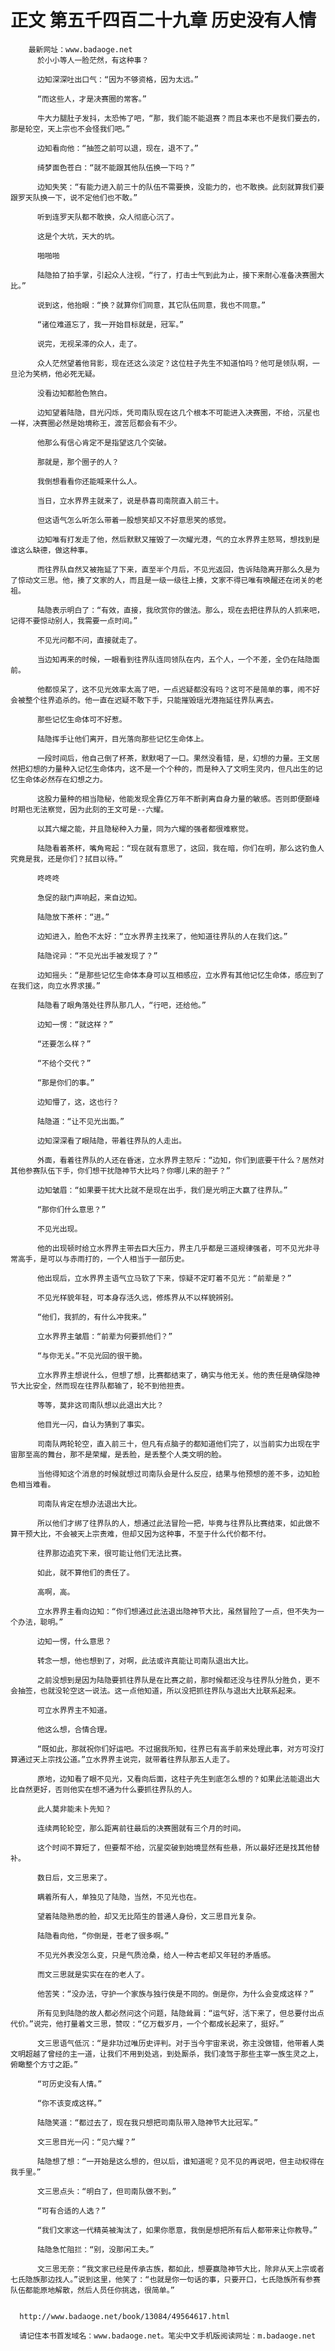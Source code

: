 # 正文 第五千四百二十九章 历史没有人情
        最新网址：www.badaoge.net
          於小小等人一脸茫然，有这种事？
      
          边知深深吐出口气：“因为不够资格，因为太远。”
      
          “而这些人，才是决赛圈的常客。”
      
          牛大力腿肚子发抖，太恐怖了吧，“那，我们能不能退赛？而且本来也不是我们要去的，那是轮空，天上宗也不会怪我们吧。”
      
          边知看向他：“抽签之前可以退，现在，退不了。”
      
          绮梦面色苍白：“就不能跟其他队伍换一下吗？”
      
          边知失笑：“有能力进入前三十的队伍不需要换，没能力的，也不敢换。此刻就算我们要跟罗天队换一下，说不定他们也不敢。”
      
          听到连罗天队都不敢换，众人彻底心沉了。
      
          这是个大坑，天大的坑。
      
          啪啪啪
      
          陆隐拍了拍手掌，引起众人注视，“行了，打击士气到此为止，接下来耐心准备决赛圈大比。”
      
          说到这，他抬眼：“换？就算你们同意，其它队伍同意，我也不同意。”
      
          “诸位难道忘了，我一开始目标就是，冠军。”
      
          说完，无视呆滞的众人，走了。
      
          众人茫然望着他背影，现在还这么淡定？这位柱子先生不知道怕吗？他可是领队啊，一旦沦为笑柄，他必死无疑。
      
          没看边知都脸色煞白。
      
          边知望着陆隐，目光闪烁，凭司南队现在这几个根本不可能进入决赛圈，不给，沉星也一样，决赛圈必然是始境称王，渡苦厄都会有不少。
      
          他那么有信心肯定不是指望这几个突破。
      
          那就是，那个圈子的人？
      
          我倒想看看你还能喊来什么人。
      
          当日，立水界界主就来了，说是恭喜司南院直入前三十。
      
          但这语气怎么听怎么带着一股想笑却又不好意思笑的感觉。
      
          边知唯有打发走了他，然后默默又摧毁了一次耀光港，气的立水界界主怒骂，想找到是谁这么缺德，做这种事。
      
          而往界队自然又被拖延了下来，直至半个月后，不见光返回，告诉陆隐离开那么久是为了惊动文三思。他，揍了文家的人，而且是一级一级往上揍，文家不得已唯有唤醒还在闭关的老祖。
      
          陆隐表示明白了：“有效，直接，我欣赏你的做法。那么，现在去把往界队的人抓来吧，记得不要惊动别人，我需要一点时间。”
      
          不见光问都不问，直接就走了。
      
          当边知再来的时候，一眼看到往界队连同领队在内，五个人，一个不差，全仍在陆隐面前。
      
          他都惊呆了，这不见光效率太高了吧，一点迟疑都没有吗？这可不是简单的事，闹不好会被整个往界追杀的。他一直在迟疑不敢下手，只能摧毁瑶光港拖延往界队离去。
      
          那些记忆生命体可不好惹。
      
          陆隐挥手让他们离开，目光落向那些记忆生命体上。
      
          一段时间后，他自己倒了杯茶，默默喝了一口。果然没看错，是，幻想的力量。王文居然把幻想的力量种入记忆生命体内，这不是一个个种的，而是种入了文明生灵内，但凡出生的记忆生命体必然存在幻想之力。
      
          这股力量种的相当隐秘，他能发现全靠亿万年不断剥离自身力量的敏感。否则即便巅峰时期也无法察觉，因为此刻的王文可是--六耀。
      
          以其六耀之能，并且隐秘种入力量，同为六耀的强者都很难察觉。
      
          陆隐看着茶杯，嘴角弯起：“现在就有意思了，这回，我在暗，你们在明，那么这钓鱼人究竟是我，还是你们？拭目以待。”
      
          咚咚咚
      
          急促的敲门声响起，来自边知。
      
          陆隐放下茶杯：“进。”
      
          边知进入，脸色不太好：“立水界界主找来了，他知道往界队的人在我们这。”
      
          陆隐诧异：“不见光出手被发现了？”
      
          边知摇头：“是那些记忆生命体本身可以互相感应，立水界有其他记忆生命体，感应到了在我们这，向立水界求援。”
      
          陆隐看了眼角落处往界队那几人，“行吧，还给他。”
      
          边知一愣：“就这样？”
      
          “还要怎么样？”
      
          “不给个交代？”
      
          “那是你们的事。”
      
          边知懵了，这，这也行？
      
          陆隐道：“让不见光出面。”
      
          边知深深看了眼陆隐，带着往界队的人走出。
      
          外面，看着往界队的人还在昏迷，立水界界主怒斥：“边知，你们到底要干什么？居然对其他参赛队伍下手，你们想干扰隐神节大比吗？你哪儿来的胆子？”
      
          边知皱眉：“如果要干扰大比就不是现在出手，我们是光明正大赢了往界队。”
      
          “那你们什么意思？”
      
          不见光出现。
      
          他的出现顿时给立水界界主带去巨大压力，界主几乎都是三道规律强者，可不见光非寻常高手，是可以与赤雨打的，一个人相当于一部历史。
      
          他出现后，立水界界主语气立马软了下来，惊疑不定盯着不见光：“前辈是？”
      
          不见光样貌年轻，可本身存活久远，修炼界从不以样貌辨别。
      
          “他们，我抓的，有什么冲我来。”
      
          立水界界主皱眉：“前辈为何要抓他们？”
      
          “与你无关。”不见光回的很干脆。
      
          立水界界主想说什么，但想了想，比赛都结束了，确实与他无关。他的责任是确保隐神节大比安全，然而现在往界队都输了，轮不到他担责。
      
          等等，莫非这司南队想以此退出大比？
      
          他目光一闪，自认为猜到了事实。
      
          司南队两轮轮空，直入前三十，但凡有点脑子的都知道他们完了，以当前实力出现在宇宙那至高的舞台，那不是荣耀，是丢脸，是丢整个人类文明的脸。
      
          当他得知这个消息的时候就想过司南队会是什么反应，结果与他预想的差不多，边知脸色相当难看。
      
          司南队肯定在想办法退出大比。
      
          所以他们才绑了往界队的人，想通过此法冒险一把，毕竟与往界队比赛结束，如此做不算干预大比，不会被天上宗责难，但却又因为这种事，不至于什么代价都不付。
      
          往界那边追究下来，很可能让他们无法比赛。
      
          如此，就不算他们的责任了。
      
          高啊，高。
      
          立水界界主看向边知：“你们想通过此法退出隐神节大比，虽然冒险了一点，但不失为一个办法，聪明。”
      
          边知一愣，什么意思？
      
          转念一想，他也想到了，对啊，此法或许真能让司南队退出大比。
      
          之前没想到是因为陆隐要抓往界队是在比赛之前，那时候都还没与往界队分胜负，更不会抽签，也就没轮空这一说法。这一点他知道，所以没把抓往界队与退出大比联系起来。
      
          可立水界界主不知道。
      
          他这么想，合情合理。
      
          “既如此，那就祝你们好运吧。不过据我所知，往界已有高手前来处理此事，对方可没打算通过天上宗找公道。”立水界界主说完，就带着往界队那五人走了。
      
          原地，边知看了眼不见光，又看向后面，这柱子先生到底怎么想的？如果此法能退出大比自然更好，否则他实在想不通为什么要抓往界队的人。
      
          此人莫非能未卜先知？
      
          连续两轮轮空，那么距离前往最后的决赛圈就有三个月的时间。
      
          这个时间不算短了，但要帮不给，沉星突破到始境显然有些悬，所以最好还是找其他替补。
      
          数日后，文三思来了。
      
          瞒着所有人，单独见了陆隐，当然，不见光也在。
      
          望着陆隐熟悉的脸，却又无比陌生的普通人身份，文三思目光复杂。
      
          陆隐看向他，“你倒是，苍老了很多啊。”
      
          不见光外表没怎么变，只是气质沧桑，给人一种古老却又年轻的矛盾感。
      
          而文三思就是实实在在的老人了。
      
          他苦笑：“没办法，守护一个家族与独行侠是不同的。倒是你，为什么会变成这样？”
      
          所有见到陆隐的故人都必然问这个问题，陆隐耸肩：“运气好，活下来了，但总要付出点代价。”说完，他打量着文三思，赞叹：“亿万载岁月，一个个都成长起来了，挺好。”
      
          文三思语气低沉：“是非功过唯历史评判。对于当今宇宙来说，弥主没做错，他带着人类文明超越了曾经的主一道，让我们不用到处逃，到处厮杀，我们凌驾于那些主宰一族生灵之上，俯瞰整个方寸之距。”
      
          “可历史没有人情。”
      
          “你不该变成这样。”
      
          陆隐笑道：“都过去了，现在我只想把司南队带入隐神节大比冠军。”
      
          文三思目光一闪：“见六耀？”
      
          陆隐想了想：“一开始是这么想的，但以后，谁知道呢？见不见的再说吧，但主动权得在我手里。”
      
          文三思点头：“明白了，但司南队做不到。”
      
          “可有合适的人选？”
      
          “我们文家这一代精英被淘汰了，如果你愿意，我倒是想把所有后人都带来让你教导。”
      
          陆隐急忙阻拦：“别，没那闲工夫。”
      
          文三思无奈：“我文家已经是传承古族，都如此，想要赢隐神节大比，除非从天上宗或者七氏隐族那边找人。”说到这里，他笑了：“也就是你一句话的事，只要开口，七氏隐族所有参赛队伍都能原地解散，然后人员任你挑选，很简单。”
      
      
      http://www.badaoge.net/book/13084/49564617.html
      
      请记住本书首发域名：www.badaoge.net。笔尖中文手机版阅读网址：m.badaoge.net